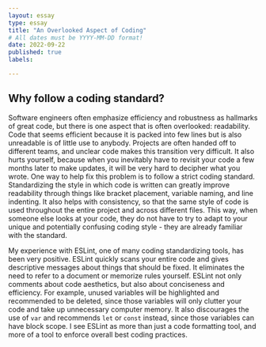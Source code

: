 ```yaml
---
layout: essay
type: essay
title: "An Overlooked Aspect of Coding"
# All dates must be YYYY-MM-DD format!
date: 2022-09-22
published: true
labels:

---
```


## Why follow a coding standard?
Software engineers often emphasize efficiency and robustness as hallmarks of great code, but there is one aspect that is often overlooked: readability.  Code that seems efficient because it is packed into few lines but is also unreadable is of little use to anybody.  Projects are often handed off to different teams, and unclear code makes this transition very difficult.  It also hurts yourself, because when you inevitably have to revisit your code a few months later to make updates, it will be very hard to decipher what you wrote.  One way to help fix this problem is to follow a strict coding standard.  Standardizing the style in which code is written can greatly improve readability through things like bracket placement, variable naming, and line indenting.  It also helps with consistency, so that the same style of code is used throughout the entire project and across different files.  This way, when someone else looks at your code, they do not have to try to adapt to your unique and potentially confusing coding style - they are already familiar with the standard.

My experience with ESLint, one of many coding standardizing tools, has been very positive.  ESLint quickly scans your entire code and gives descriptive messages about things that should be fixed.  It eliminates the need to refer to a document or memorize rules yourself.  ESLint not only comments about code aesthetics, but also about conciseness and efficiency.  For example, unused variables will be highlighted and recommended to be deleted, since those variables will only clutter your code and take up unnecessary computer memory.  It also discourages the use of `var` and recommends `let` or `const` instead, since those variables can have block scope.  I see ESLint as more than just a code formatting tool, and more of a tool to enforce overall best coding practices.
